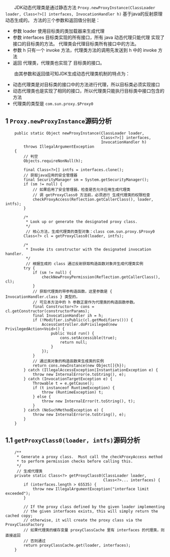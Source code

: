 &emsp;&emsp;JDK动态代理类是通过静态方法 `Proxy.newProxyInstance(ClassLoader loader, Class<?>[] interfaces, InvocationHandler h)` 基于java的反射原理动态生成的。
方法的三个参数和返回值分别是：
- 参数 loader 使用目标类的类加载器来生成代理
- 参数 interfaces 目标类实现的所有接口，所有 java 动态代理只能代理 实现了接口的目标类的方法。 代理类会代理目标类所有接口中的方法。
- 参数 h 只有一个 invoke 方法，代理类方法的调用先发送到 h 中的 invoke 方法
- 返回 代理类，代理类也实现了 目标类的接口。

&emsp;&emsp;由其参数和返回值可知JDK生成动态代理类机制的特点为：
- 动态代理类是对目标类的接口中的方法进行代理，所以目标类必须实现接口
- 动态代理类也是实现了相同的接口，所以代理类只能执行目标类中接口包含的方法
- 代理类的类型是 `com.sun.proxy.$Proxy0` 

## 1 `Proxy.newProxyInstance`源码分析
```
    public static Object newProxyInstance(ClassLoader loader,
                                          Class<?>[] interfaces,
                                          InvocationHandler h)
        throws IllegalArgumentException
    {
        // 判空
        Objects.requireNonNull(h);

        final Class<?>[] intfs = interfaces.clone();
        // 获取java应用的安全管理器
        final SecurityManager sm = System.getSecurityManager();
        if (sm != null) {
            // 如果启用了安全管理器，检查是否允许应用生成代理类
            // 调 getProxyClass0 方法前，必须进行 生成代理类的权限检查
            checkProxyAccess(Reflection.getCallerClass(), loader, intfs);
        }

        /*
         * Look up or generate the designated proxy class.
         */
         // 核心方法，生成代理类的类型对象：class com.sun.proxy.$Proxy0
        Class<?> cl = getProxyClass0(loader, intfs);

        /*
         * Invoke its constructor with the designated invocation handler.
         */
         // 根据生成的 class 通过反射获取构造函数对象并生成代理类实例
        try {
            if (sm != null) {
                checkNewProxyPermission(Reflection.getCallerClass(), cl);
            }
            // 获取代理类的带参构造函数，这里参数是 { InvocationHandler.class } 类型的，
            // 可见本方法中的 h 参数正是作为代理类的构造函数参数。
            final Constructor<?> cons = cl.getConstructor(constructorParams);
            final InvocationHandler ih = h;
            if (!Modifier.isPublic(cl.getModifiers())) {
                AccessController.doPrivileged(new PrivilegedAction<Void>() {
                    public Void run() {
                        cons.setAccessible(true);
                        return null;
                    }
                });
            }
            // 通过类对象的构造函数来生成类的实例
            return cons.newInstance(new Object[]{h});
        } catch (IllegalAccessException|InstantiationException e) {
            throw new InternalError(e.toString(), e);
        } catch (InvocationTargetException e) {
            Throwable t = e.getCause();
            if (t instanceof RuntimeException) {
                throw (RuntimeException) t;
            } else {
                throw new InternalError(t.toString(), t);
            }
        } catch (NoSuchMethodException e) {
            throw new InternalError(e.toString(), e);
        }
    }
```
## 1.1 `getProxyClass0(loader, intfs)`源码分析
```
    /**
     * Generate a proxy class.  Must call the checkProxyAccess method
     * to perform permission checks before calling this.
     */
     // 生成代理类
    private static Class<?> getProxyClass0(ClassLoader loader,
                                           Class<?>... interfaces) {
        if (interfaces.length > 65535) {
            throw new IllegalArgumentException("interface limit exceeded");
        }

        // If the proxy class defined by the given loader implementing
        // the given interfaces exists, this will simply return the cached copy;
        // otherwise, it will create the proxy class via the ProxyClassFactory
        // 如果代理类的缓存变量 proxyClassCache 里有 interfaces 的代理类，则直接返回
        // 否则通过
        return proxyClassCache.get(loader, interfaces);
    }
```
